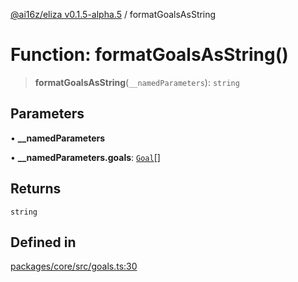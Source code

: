 [@ai16z/eliza v0.1.5-alpha.5](../index.md) / formatGoalsAsString

# Function: formatGoalsAsString()

> **formatGoalsAsString**(`__namedParameters`): `string`

## Parameters

• **\_\_namedParameters**

• **\_\_namedParameters.goals**: [`Goal`](../interfaces/Goal.md)[]

## Returns

`string`

## Defined in

[packages/core/src/goals.ts:30](https://github.com/0xHoneyJar/thj-agents/blob/main/packages/core/src/goals.ts#L30)
